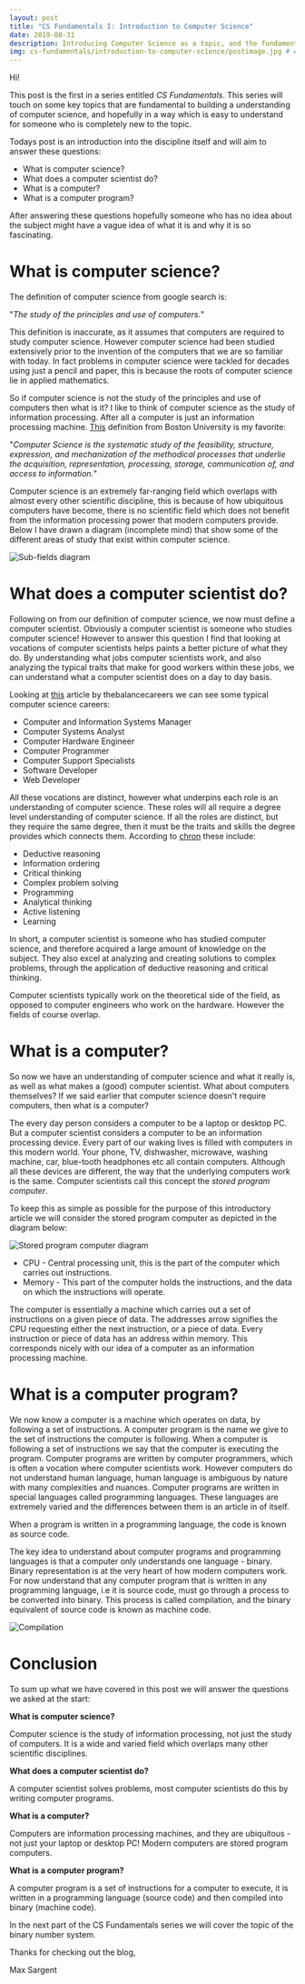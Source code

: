 ```yaml
---
layout: post
title: "CS Fundamentals I: Introduction to Computer Science"
date: 2019-08-31
description: Introducing Computer Science as a topic, and the fundamentals series. # Add post description (optional)
img: cs-fundamentals/introduction-to-computer-science/postimage.jpg # Add image post (optional)
---
```

Hi!

This post is the first in a series entitled *CS Fundamentals*. This series will touch on some key topics that are fundamental to building a understanding of computer science, and hopefully in a way which is easy to understand for someone who is completely new to the topic.

Todays post is an introduction into the discipline itself and will aim to answer these questions:

- What is computer science?
- What does a computer scientist do?
- What is a computer?
- What is a computer program?

After answering these questions hopefully someone who has no idea about the subject might have a vague idea of what it is and why it is so fascinating.

# What is computer science?

The definition of computer science from google search is:

"*The study of the principles and use of computers.*" 

This definition is inaccurate, as it assumes that computers are required to study computer science. However computer science had been studied extensively prior to the invention of the computers that we are so familiar with today. In fact problems in computer science were tackled for decades using just a pencil and paper, this is because the roots of computer science lie in applied mathematics.

So if computer science is not the study of the principles and use of computers then what is it? I like to think of computer science as the study of information processing. After all a computer is just an information processing machine. [This][boston-university-link] definition from Boston University is my favorite:

"*Computer Science is the systematic study of the feasibility, structure, expression, and mechanization of the methodical processes that underlie the acquisition, representation, processing, storage, communication of, and
access to information.*"

Computer science is an extremely far-ranging field which overlaps with almost every other scientific discipline, this is because of how ubiquitous computers have become, there is no scientific field which does not benefit from the information processing power that modern computers provide. Below I have drawn a diagram (incomplete mind) that show some of the different areas of study that exist within computer science.

![Sub-fields diagram](/assets/img/cs-fundamentals/introduction-to-computer-science/sub-fields.jpg)

# What does a computer scientist do?

Following on from our definition of computer science, we now must define a computer scientist. Obviously a computer scientist is someone who studies computer science! However to answer this question I find that looking at vocations of computer scientists helps paints a better picture of what they do. By understanding what jobs computer scientists work, and also analyzing the typical traits that make for good workers within these jobs, we can understand what a computer scientist does on a day to day basis.

Looking at [this][balance-careers-link] article by thebalancecareers we can see some typical computer science careers:

- Computer and Information Systems Manager
- Computer Systems Analyst
- Computer Hardware Engineer
- Computer Programmer
- Computer Support Specialists
- Software Developer
- Web Developer

All these vocations are distinct, however what underpins each role is an understanding of computer science. These roles will all require a degree level understanding of computer science. If all the roles are distinct, but they require the same degree, then it must be the traits and skills the degree provides which connects them. According to [chron][chron-link] these include: 

- Deductive reasoning
- Information ordering
- Critical thinking
- Complex problem solving
- Programming
- Analytical thinking
- Active listening
- Learning

In short, a computer scientist is someone who has studied computer science, and therefore acquired a large amount of knowledge on the subject. They also excel at analyzing and creating solutions to complex problems, through the application of deductive reasoning and critical thinking.

Computer scientists typically work on the theoretical side of the field, as opposed to computer engineers who work on the hardware. However the fields of course overlap.

# What is a computer?

So now we have an understanding of computer science and what it really is, as well as what makes a (good) computer scientist. What about computers themselves? If we said earlier that computer science doesn't require computers, then what is a computer? 

The every day person considers a computer to be a laptop or desktop PC. But a computer scientist considers a computer to be an information processing device. Every part of our waking lives is filled with computers in this modern world. Your phone, TV, dishwasher, microwave, washing machine, car, blue-tooth headphones etc all contain computers. Although all these devices are different, the way that the underlying computers work is the same. Computer scientists call this concept the *stored program computer*.

To keep this as simple as possible for the purpose of this introductory article we will consider the stored program computer as depicted in the diagram below:

![Stored program computer diagram](/assets/img/cs-fundamentals/introduction-to-computer-science/storedprogramcomputer.jpg)

- CPU - Central processing unit, this is the part of the computer which carries out instructions.
- Memory - This part of the computer holds the instructions, and the data on which the instructions will operate.

The computer is essentially a machine which carries out a set of instructions on a given piece of data. The addresses arrow signifies the CPU requesting either the next instruction, or a piece of data. Every instruction or piece of data has an address within memory. This corresponds nicely with our idea of a computer as an information processing machine. 


# What is a computer program?

We now know a computer is a machine which operates on data, by following a set of instructions. A computer program is the name we give to the set of instructions the computer is following. When a computer is following a set of instructions we say that the computer is executing the program. Computer programs are written by computer programmers, which is often a vocation where computer scientists work. However computers do not understand human language, human language is ambiguous by nature with many complexities and nuances. Computer programs are written in special languages called programming languages. These languages are extremely varied and the differences between them is an article in of itself.

When a program is written in a programming language, the code is known as source code.

The key idea to understand about computer programs and programming languages is that a computer only understands one language - binary. Binary representation is at the very heart of how modern computers work. For now understand that any computer program that is written in any programming language, i.e it is source code, must go through a process to be converted into binary. This process is called compilation, and the binary equivalent of source code is known as machine code.

![Compilation](/assets/img/cs-fundamentals/introduction-to-computer-science/compilation.jpg)

# Conclusion

To sum up what we have covered in this post we will answer the questions we asked at the start:

**What is computer science?**

Computer science is the study of information processing, not just the study of computers. It is a wide and varied field which overlaps many other scientific disciplines.

**What does a computer scientist do?**

A computer scientist solves problems, most computer scientists do this by writing computer programs.

**What is a computer?**

Computers are information processing machines, and they are ubiquitous - not just your laptop or desktop PC! Modern computers are stored program computers.

**What is a computer program?**

A computer program is a set of instructions for a computer to execute, it is written in a programming language (source code) and then compiled into binary (machine code).


In the next part of the CS Fundamentals series we will cover the topic of the binary number system.

Thanks for checking out the blog,

Max Sargent

[boston-university-link]: https://www.cs.bu.edu/AboutCS/WhatIsCS.pdf
[balance-careers-link]: https://www.thebalancecareers.com/computer-science-careers-525880
[chron-link]: https://work.chron.com/characteristics-computer-science-career-15434.html
